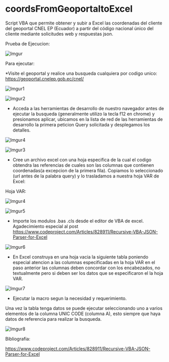 # coordsFromGeoportaltoExcel
Script VBA que permite obtener y subir a Excel las coordenadas del cliente del geoportal CNEL EP (Ecuador) a partir del código nacional único del cliente mediante solicitudes web y respuestas json.


Prueba de Ejecucion:


![Imgur](https://i.imgur.com/QwJ3mu7.gif)


Para ejecutar:

*Visite el geoportal y realice una busqueda cualquiera por codigo unico:
https://geoportal.cnelep.gob.ec/cnel/


![Imgur1](https://i.imgur.com/MI9od5K.png)


![Imgur2](https://i.imgur.com/F7tfvMA.png)


* Acceda a las herramientas de desarrollo de nuestro navegador antes de ejecutar la busqueda (generalmente utilizo la tecla f12 en chrome) y presionamos aplicar, ubicamos en la lista de red de las herramientas de desarrollo la primera peticion Query solicitada y desplegamos los detalles.


![Imgur4](https://i.imgur.com/UjTQend.png)


![Imgur3](https://i.imgur.com/H8Xr3QO.png)


* Cree un archivo excel con una hoja especifica de la cual el codigo obtendra las referencias de cuales son las columnas que contienen coordenadas(a excepcion de la primera fila).
Copiamos lo seleccionado (url antes de la palabra query) y lo trasladamos a nuestra hoja VAR de Excel:

Hoja VAR:


![Imgur4](https://i.imgur.com/BQ1qaDC.png)


![Imgur5](https://i.imgur.com/vpPBbRI.png)


* Importe los modulos .bas .cls desde el editor de VBA de excel.
Agadecimiento especial al post https://www.codeproject.com/Articles/828911/Recursive-VBA-JSON-Parser-for-Excel


![Imgur6](https://i.imgur.com/aSbpjgJ.png)


* En Excel construya en una hoja vacia la siguiente tabla poniendo especial atencion a las columnas especificadas en la hoja VAR en el paso anterior las columnas deben concordar con los encabezados, no textualmente pero si deben ser los datos que se especificaron el la hoja VAR.


![Imgur7](https://i.imgur.com/xQoRmda.png)


* Ejecutar la macro segun la necesidad y requerimiento.

Una vez la tabla tenga datos se puede ejecutar seleccionando uno a varios elementos de la columna UNIC CODE (columna A), esto siempre que haya datos de referencia para realizar la busqueda.


![Imgur8](https://i.imgur.com/QwJ3mu7.gif)


Bibliografia:

https://www.codeproject.com/Articles/828911/Recursive-VBA-JSON-Parser-for-Excel